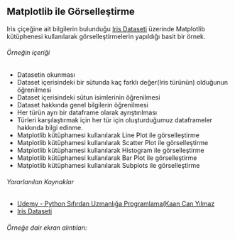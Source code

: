 ## Matplotlib ile Görselleştirme 


Iris çiçeğine ait bilgilerin bulunduğu [Iris Dataseti](https://www.kaggle.com/kamrankausar/iris-data)  üzerinde Matplotlib kütüphenesi kullanılarak görselleştirmelerin yapıldığı basit bir örnek.


###### Örneğin içeriği

* Datasetin okunması 
* Dataset içerisindeki bir sütunda kaç farklı değer(Iris türünün) olduğunun öğrenilmesi
* Dataset içerisindeki sütun isimlerinin öğrenilmesi
* Dataset hakkında genel bilgilerin öğrenilmesi
* Her türün ayrı bir dataframe olarak ayrıştırılması
* Türleri karşılaştırmak için her tür için oluşturduğumuz dataframeler hakkında bilgi edinme.
* Matplotlib kütüphamesi kullanılarak Line Plot ile  görselleştirme 
* Matplotlib kütüphamesi kullanılarak Scatter Plot ile  görselleştirme
* Matplotlib kütüphamesi kullanılarak Histogram ile  görselleştirme
* Matplotlib kütüphamesi kullanılarak Bar Plot ile  görselleştirme
* Matplotlib kütüphamesi kullanılarak Subplots ile  görselleştirme

###### Yararlanılan Kaynaklar 
* [Udemy - Python Sıfırdan Uzmanlığa Programlama(Kaan Can Yılmaz](https://www.udemy.com/python-sfrdan-uzmanlga-programlama-1/learn/v4/overview)
* [Iris Dataseti](https://www.kaggle.com/kamrankausar/iris-data) 

###### Örneğe dair ekran alıntıları:
